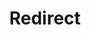 ﻿---
layout: src/layouts/Redirect.astro
title: Redirect
redirect: /docs/octopus-rest-api/cli/octopus-tenant-clone
pubDate:  2023-01-01
navSearch: false
navSitemap: false
navMenu: false
---
